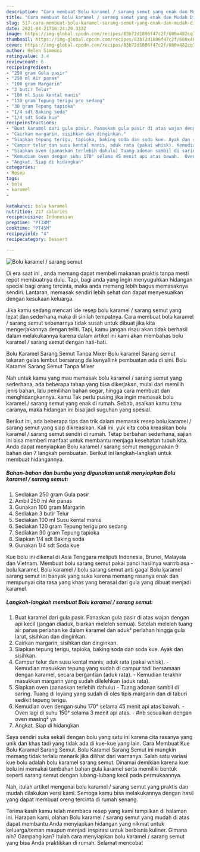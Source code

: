 ```yaml
---
description: "Cara membuat Bolu karamel / sarang semut yang enak dan Mudah Dibuat"
title: "Cara membuat Bolu karamel / sarang semut yang enak dan Mudah Dibuat"
slug: 517-cara-membuat-bolu-karamel-sarang-semut-yang-enak-dan-mudah-dibuat
date: 2021-04-21T16:24:29.333Z
image: https://img-global.cpcdn.com/recipes/83b72d1806f47c2f/680x482cq70/bolu-karamel-sarang-semut-foto-resep-utama.jpg
thumbnail: https://img-global.cpcdn.com/recipes/83b72d1806f47c2f/680x482cq70/bolu-karamel-sarang-semut-foto-resep-utama.jpg
cover: https://img-global.cpcdn.com/recipes/83b72d1806f47c2f/680x482cq70/bolu-karamel-sarang-semut-foto-resep-utama.jpg
author: Helen Simmons
ratingvalue: 3.4
reviewcount: 6
recipeingredient:
- "250 gram Gula pasir"
- "250 ml Air panas"
- "100 gram Margarin"
- "3 butir Telur"
- "100 ml Susu kental manis"
- "120 gram Tepung terigu pro sedang"
- "30 gram Tepung tapioka"
- "1/4 sdt Baking soda"
- "1/4 sdt Soda kue"
recipeinstructions:
- "Buat karamel dari gula pasir. Panaskan gula pasir di atas wajan dengan api kecil (jangan diaduk, biarkan meleleh semua). Setelah meleleh tuang air panas perlahan ke dalam karamel dan aduk² perlahan hingga gula larut, sisihkan dan dinginkan."
- "Cairkan margarin, sisihkan dan dinginkan."
- "Siapkan tepung terigu, tapioka, baking soda dan soda kue. Ayak dan sisihkan."
- "Campur telur dan susu kental manis, aduk rata (pakai whisk). Kemudian masukkan tepung yang sudah di campur tadi bersamaan dengan karamel, secara bergantian (aduk rata). Kemudian terakhir masukkan margarin yang sudah dilelehkan (aduk rata)."
- "Siapkan oven (panaskan terlebih dahulu) Tuang adonan sambil di saring. Tuang di loyang yang sudah di oles tipis margarin dan di taburi sedikit tepung terigu."
- "Kemudian oven dengan suhu 170° selama 45 menit api atas bawah.  Oven lagi di suhu 150° selama 3 menit api atas. #nb sesuaikan dengan oven masing² ya"
- "Angkat. Siap di hidangkan"
categories:
- Resep
tags:
- bolu
- karamel
- 

katakunci: bolu karamel  
nutrition: 217 calories
recipecuisine: Indonesian
preptime: "PT34M"
cooktime: "PT45M"
recipeyield: "4"
recipecategory: Dessert

---
```



![Bolu karamel / sarang semut](https://img-global.cpcdn.com/recipes/83b72d1806f47c2f/680x482cq70/bolu-karamel-sarang-semut-foto-resep-utama.jpg)

Di era  saat ini , anda memang dapat membeli makanan praktis tanpa mesti repot membuatnya dulu. Tapi, bagi anda yang ingin menyuguhkan hidangan special bagi orang tercinta, maka anda memang lebih bagus memasaknya sendiri. Lantaran, memasak sendiri lebih sehat dan dapat menyesuaikan dengan kesukaan keluarga.

Jika kamu sedang mencari ide resep bolu karamel / sarang semut yang lezat dan sederhana,maka di sinilah tempatnya. Cara membuat bolu karamel / sarang semut  sebenarnya tidak susah untuk dibuat jika kita mengerjakannya dengan teliti. Tapi, kamu jangan risau akan tidak berhasil dalam melakukannya 
karena dalam artikel ini kami akan membahas bolu karamel / sarang semut dengan hati-hati.  

Bolu Karamel Sarang Semut Tanpa Mixer Bolu karamel Sarang semut takaran gelas lembut bersarang da kenyallink pembuatan ada di sini. Bolu Karamel Sarang Semut Tanpa Mixer

Nah untuk kamu yang mau memasak bolu karamel / sarang semut yang sederhana, ada beberapa tahap yang bisa dikerjakan, mulai dari memilih jenis bahan, lalu pemilihan bahan segar, hingga cara membuat dan menghidangkannya. kamu Tak perlu pusing jika ingin memasak bolu karamel / sarang semut yang enak di rumah. Sebab, asalkan kamu  tahu caranya, maka hidangan ini bisa jadi suguhan yang spesial.

Berikut ini, ada beberapa tips dan trik dalam memasak resep bolu karamel / sarang semut yang siap dikreasikan. Kali ini, yuk kita coba kreasikan bolu karamel / sarang semut sendiri di rumah. Tetap berbahan sederhana, sajian ini bisa memberi manfaat untuk membantu menjaga kesehatan tubuh kita. Anda dapat menyiapkan Bolu karamel / sarang semut menggunakan 9 bahan dan 7 langkah pembuatan. Berikut ini langkah-langkah untuk membuat hidangannya.

<!--inarticleads1-->

##### Bahan-bahan dan bumbu yang digunakan untuk menyiapkan Bolu karamel / sarang semut:

1. Sediakan 250 gram Gula pasir
1. Ambil 250 ml Air panas
1. Gunakan 100 gram Margarin
1. Sediakan 3 butir Telur
1. Sediakan 100 ml Susu kental manis
1. Sediakan 120 gram Tepung terigu pro sedang
1. Sediakan 30 gram Tepung tapioka
1. Siapkan 1/4 sdt Baking soda
1. Gunakan 1/4 sdt Soda kue


Kue bolu ini dikenal di Asia Tenggara meliputi Indonesia, Brunei, Malaysia dan Vietnam. Membuat bolu sarang semut pakai panci hasilnya warrrbiasa - bolu karamel. Bolu karamel / bolu sarang semut anti gagal Bolu karamel sarang semut ini banyak yang suka karena memang rasanya enak dan mempunyai cita rasa yang khas yang berasal dari gula yang dibuat menjadi karamel. 

<!--inarticleads2-->

##### Langkah-langkah membuat Bolu karamel / sarang semut:

1. Buat karamel dari gula pasir. Panaskan gula pasir di atas wajan dengan api kecil (jangan diaduk, biarkan meleleh semua). Setelah meleleh tuang air panas perlahan ke dalam karamel dan aduk² perlahan hingga gula larut, sisihkan dan dinginkan.
1. Cairkan margarin, sisihkan dan dinginkan.
1. Siapkan tepung terigu, tapioka, baking soda dan soda kue. Ayak dan sisihkan.
1. Campur telur dan susu kental manis, aduk rata (pakai whisk). - Kemudian masukkan tepung yang sudah di campur tadi bersamaan dengan karamel, secara bergantian (aduk rata). - Kemudian terakhir masukkan margarin yang sudah dilelehkan (aduk rata).
1. Siapkan oven (panaskan terlebih dahulu) - Tuang adonan sambil di saring. Tuang di loyang yang sudah di oles tipis margarin dan di taburi sedikit tepung terigu.
1. Kemudian oven dengan suhu 170° selama 45 menit api atas bawah.  - Oven lagi di suhu 150° selama 3 menit api atas. - #nb sesuaikan dengan oven masing² ya
1. Angkat. Siap di hidangkan


Saya sendiri suka sekali dengan bolu yang satu ini karena cita rasanya yang unik dan khas tadi yang tidak ada di kue-kue yang lain. Cara Membuat Kue Bolu Karamel Sarang Semut. Bolu Karamel Sarang Semut ini mungkin memang tidak terlalu menarik jika dilihat dari warnanya. Salah satu variasi kue bolu adalah bolu karamel sarang semut. Dinamai demikian karena kue bolu ini memakai tambahan bahan gula karamel serta memiliki bentuk seperti sarang semut dengan lubang-lubang kecil pada permukaannya. 

Nah, itulah artikel mengenai  bolu karamel / sarang semut  yang praktis dan mudah dilakukan versi kami. Semoga kamu bisa melakukannya dengan hasil yang dapat membuat oreng tercinta di rumah senang. 

Terima kasih kamu telah membaca resep yang kami tampilkan di halaman ini. Harapan kami, olahan  Bolu karamel / sarang semut yang mudah di atas dapat membantu Anda menyiapkan hidangan yang nikmat untuk keluarga/teman maupun menjadi inspirasi untuk berbisnis kuliner. Gimana nih? Gampang kan? Itulah cara menyiapkan bolu karamel / sarang semut yang bisa Anda praktikkan di rumah. Selamat mencoba!

